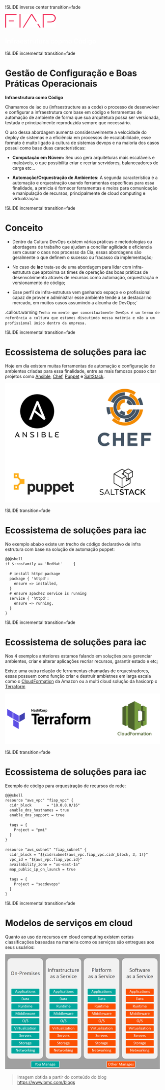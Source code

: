 !SLIDE inverse center transition=fade

<img src="../_images/rsz_fiap-logo.png" alt="Fiap Logo">

<h2 style="color:white;">Infraestrutura copmo Código</h2>

!SLIDE incremental transition=fade

# Gestão de Configuração e Boas Práticas Operacionais

**Infraestrutura como Código**

Chamamos de iac ou (infraestructure as a code) o processo de desenvolver e configurar a infraestrutura com base em código e ferramentas de automação de ambiente de forma que sua arquitetura possa ser versionada, testada e principalmente reproduzida sempre que necessário.

O uso dessa abordagem aumenta consideravelmente a velocidade do deploy de sistemas e a eficiência em processos de escalabilidade, esse formato é muito ligado à cultura de sistemas devops e na maioria dos casos possui como base duas características:

- **Computação em Núvem:** Seu uso gera arquiteturas mais escaláveis e maleáveis, o que possibilita criar e recriar servidores, balanceadores de carga etc...

- **Automação/Orquestração de Ambientes:** A segunda característica é a automação e orquestração usando ferramentas específicas para essa finalidade, a prmicia é fornecer ferramentas e meios para comunicação e manipulação de recursos, principalmente de cloud computing e virtualização.

!SLIDE incremental transition=fade

# Conceito

- Dentro da Cultura DevOps existem várias práticas e metodologias ou abordagens de trabalho que ajudam a conciliar agilidade e eficiencia sem causar o caos nos processo da Cia, essas abordagens são geralmente o que definem o sucesso ou fracasso da implementação;

- No caso de **iac** trata-se de uma abordagem para lidar com infra-estrutura que aproxima os times de operação das boas práticas de desenvolvimento através de recursos como automação, orquestração e versionamento de código;

- Esse perfil de infra-estrutura vem ganhando espaço e o profissional capaz de prover e administrar esse ambiente tende a se destacar no mercado, em muitos casos assumindo a alcunha de DevOps;`

.callout.warning `Tenha em mente que conceitualmente DevOps é um termo de referẽncia a cultura que estamos discutindo nessa matéria e não a um profissional único dentro da empresa.`

!SLIDE incremental transition=fade

# Ecossistema de soluções para iac

Hoje em dia existem muitas ferramentas de automação e configuração de ambientes criadas para essa finalidade, entre as mais famosos posso citar  projetos como [Ansible](https://www.ansible.com/), [Chef](https://www.chef.io/chef/), [Puppet](https://puppet.com/) e [SaltStack](https://saltstack.com/).

![iaas-paas-saas](images/devops-tools-iac.png)

!SLIDE transition=fade

# Ecossistema de soluções para iac

No exemplo abaixo existe um trecho de código declarativo de infra estrutura com base na solução de automação puppet:

    @@@shell
    if $::osfamily == 'RedHat'     {

      # install httpd package
      package { 'httpd':
        ensure => installed,
      } 
      # ensure apache2 service is running
      service { 'httpd':
        ensure => running,
      }
    }

!SLIDE incremental transition=fade

# Ecossistema de soluções para iac

Nos 4 exemplos anteriores  estamos falando em soluções para gerenciar ambientes, criar e alterar aplicações recriar recursos, garantir estado e etc;

Existe uma outra relação de ferramentas chamadas de orquestradores, essas possuem como função criar e destruir ambietnes em larga escala como o [CloudFormation](https://aws.amazon.com/pt/cloudformation/) da Amazon ou a multi cloud solução da hasicorp o [Terraform](https://www.terraform.io/)

![iaas-paas-saas](images/devops-tools-iac-2.png)

!SLIDE transition=fade

# Ecossistema de soluções para iac

Exemplo de código para orquestração de recursos de rede:

    @@@shell
    resource "aws_vpc" "fiap_vpc" {
      cidr_block       = "10.0.0.0/16"
      enable_dns_hostnames = true
      enable_dns_support = true

      tags = {
        Project = "pmi"
      }
    }

    resource "aws_subnet" "fiap_subnet" {
      cidr_block = "${cidrsubnet(aws_vpc.fiap_vpc.cidr_block, 3, 1)}"
      vpc_id = "${aws_vpc.fiap_vpc.id}"
      availability_zone = "us-east-1a"
      map_public_ip_on_launch = true

      tags = {
        Project = "secdevops"
      }
    }



!SLIDE incremental transition=fade

# Modelos de serviços em cloud

Quanto ao uso de recursos em cloud computing existem certas classificações baseadas na maneira como os serviços são entregues aos seus usuários:

![iaas-paas-saas](images/iaas-paas-saas.jpg)

> Imagem obtida a partir do conteúdo do blog https://www.bmc.com/blogs